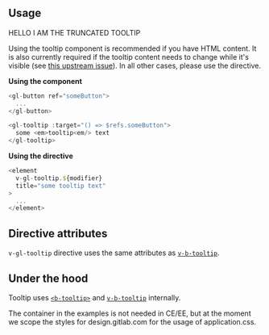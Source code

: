 ## Usage

HELLO I AM THE TRUNCATED TOOLTIP

Using the tooltip component is recommended if you have HTML content.
It is also currently required if the tooltip content needs to change while it's visible (see [this upstream issue]).
In all other cases, please use the directive.

[this upstream issue]: https://github.com/bootstrap-vue/bootstrap-vue/issues/2142

**Using the component**
~~~js
<gl-button ref="someButton">
  ...
</gl-button>

<gl-tooltip :target="() => $refs.someButton">
  some <em>tooltip<em/> text
</gl-tooltip>
~~~

**Using the directive**
~~~js
<element
  v-gl-tooltip.${modifier}
  title="some tooltip text"
>
  ...
</element>
~~~

## Directive attributes

`v-gl-tooltip` directive uses the same attributes as [`v-b-tooltip`].

## Under the hood
Tooltip uses [`<b-tooltip>`] and [`v-b-tooltip`] internally.

The container in the examples is not needed in CE/EE, but at the moment we scope the styles for design.gitlab.com for the usage of application.css.

[`<b-tooltip>`]: https://bootstrap-vue.js.org/docs/components/tooltip

[`v-b-tooltip`]: https://bootstrap-vue.js.org/docs/directives/tooltip
